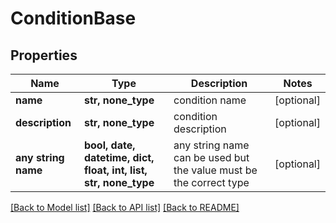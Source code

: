# ConditionBase


## Properties
Name | Type | Description | Notes
------------ | ------------- | ------------- | -------------
**name** | **str, none_type** | condition name | [optional] 
**description** | **str, none_type** | condition description | [optional] 
**any string name** | **bool, date, datetime, dict, float, int, list, str, none_type** | any string name can be used but the value must be the correct type | [optional]

[[Back to Model list]](../README.md#documentation-for-models) [[Back to API list]](../README.md#documentation-for-api-endpoints) [[Back to README]](../README.md)


